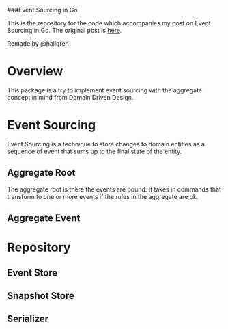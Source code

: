 ###Event Sourcing in Go

This is the repository for the code which accompanies my post on Event Sourcing in Go. The original post is [here](http://jen20.com/2015/02/08/event-sourcing-in-go.html).

Remade by @hallgren

# Overview

This package is a try to implement event sourcing with the aggregate concept in mind from Domain Driven Design.

# Event Sourcing

Event Sourcing is a technique to store changes to domain entities as a sequence of event that sums up to the final state
of the entity.

## Aggregate Root

The aggregate root is there the events are bound. It takes in commands that transform to one or more events if the rules 
in the aggregate are ok.

## Aggregate Event

# Repository

## Event Store

## Snapshot Store

## Serializer
